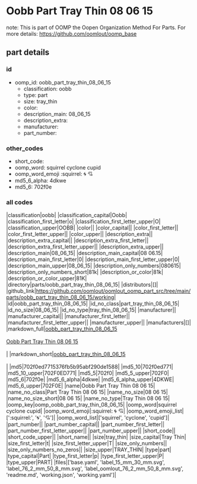 # Oobb Part Tray Thin 08 06 15  

note: This is part of OOMP the Oopen Organization Method For Parts. For more details: https://github.com/oomlout/oomp_base

##  part details





### id
* oomp_id: oobb_part_tray_thin_08_06_15
  * classification: oobb
  * type: part
  * size: tray_thin
  * color: 
  * description_main: 08_06_15
  * description_extra: 
  * manufacturer: 
  * part_number: 

### other_codes
* short_code: 
* oomp_word: squirrel cyclone cupid
* oomp_word_emoji :squirrel: :cyclone: :cupid:
* md5_6_alpha: 4dkwe
* md5_6: 702f0e

### all codes 
|classification|oobb|
|classification_capital|Oobb|
|classification_first_letter|o|
|classification_first_letter_upper|O|
|classification_upper|OOBB|
|color||
|color_capital||
|color_first_letter||
|color_first_letter_upper||
|color_upper||
|description_extra||
|description_extra_capital||
|description_extra_first_letter||
|description_extra_first_letter_upper||
|description_extra_upper||
|description_main|08_06_15|
|description_main_capital|08 06.15|
|description_main_first_letter|0|
|description_main_first_letter_upper|0|
|description_main_upper|08_06_15|
|description_only_numbers|080615|
|description_only_numbers_short|81k|
|description_or_color|81k|
|description_or_color_upper|81K|
|directory|parts/oobb_part_tray_thin_08_06_15|
|distributors|[]|
|github_link|https://github.com/oomlout/oomlout_oomp_part_src/tree/main/parts/oobb_part_tray_thin_08_06_15/working|
|id|oobb_part_tray_thin_08_06_15|
|id_no_class|part_tray_thin_08_06_15|
|id_no_size|08_06_15|
|id_no_type|tray_thin_08_06_15|
|manufacturer||
|manufacturer_capital||
|manufacturer_first_letter||
|manufacturer_first_letter_upper||
|manufacturer_upper||
|manufacturers|[]|
|markdown_full|[oobb_part_tray_thin_08_06_15](https://github.com/oomlout/oomlout_oomp_part_src/tree/main/parts/oobb_part_tray_thin_08_06_15/working)<br>[](https://github.com/oomlout/oomlout_oomp_part_src/tree/main/parts/oobb_part_tray_thin_08_06_15/working)<br>[Oobb Part Tray Thin 08 06 15](https://github.com/oomlout/oomlout_oomp_part_src/tree/main/parts/oobb_part_tray_thin_08_06_15/working)<br><br>|
|markdown_short|[oobb_part_tray_thin_08_06_15](https://github.com/oomlout/oomlout_oomp_part_src/tree/main/parts/oobb_part_tray_thin_08_06_15/working)<br><br>|
|md5|702f0ed7715376fb5b95abf290de1588|
|md5_10|702f0ed771|
|md5_10_upper|702F0ED771|
|md5_5|702f0|
|md5_5_upper|702F0|
|md5_6|702f0e|
|md5_6_alpha|4dkwe|
|md5_6_alpha_upper|4DKWE|
|md5_6_upper|702F0E|
|name|Oobb Part Tray Thin 08 06 15|
|name_no_class|Part Tray Thin 08 06 15|
|name_no_size|08 06 15|
|name_no_size_short|08 06 15|
|name_no_type|Tray Thin 08 06 15|
|oomp_key|oomp_oobb_part_tray_thin_08_06_15|
|oomp_word|squirrel cyclone cupid|
|oomp_word_emoji|:squirrel: :cyclone: :cupid:|
|oomp_word_emoji_list|[':squirrel:', ':cyclone:', ':cupid:']|
|oomp_word_list|['squirrel', 'cyclone', 'cupid']|
|part_number||
|part_number_capital||
|part_number_first_letter||
|part_number_first_letter_upper||
|part_number_upper||
|short_code||
|short_code_upper||
|short_name||
|size|tray_thin|
|size_capital|Tray Thin|
|size_first_letter|t|
|size_first_letter_upper|T|
|size_only_numbers||
|size_only_numbers_no_zeros||
|size_upper|TRAY_THIN|
|type|part|
|type_capital|Part|
|type_first_letter|p|
|type_first_letter_upper|P|
|type_upper|PART|
|files|['base.yaml', 'label_15_mm_30_mm.svg', 'label_76_2_mm_50_8_mm.svg', 'label_oomlout_76_2_mm_50_8_mm.svg', 'readme.md', 'working.json', 'working.yaml']|
